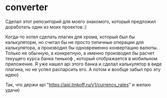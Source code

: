 # converter
Сделал этот репозиторий для моего знакомого, который предложил доработать один из моих проектов.:)

Когда-то хотел сделать плагин для хрома, который был бы калькуляторм, но считал бы не просто типичные операции для калькулятора, а производил бы одновременно конвертацию валюты. Только не обычную, а конкретную, а именно производил бы расчет текущего курса банка тинькоф , который отображается в мобильном приложение. Я уже нашел api этого банка и сделал калькулятор в виде плагина, но не успел распарсить его. А потом и вообще забыл про эту идею)

Так, что держи api "https://api.tinkoff.ru/v1/currency_rates" и желаю удачи)
